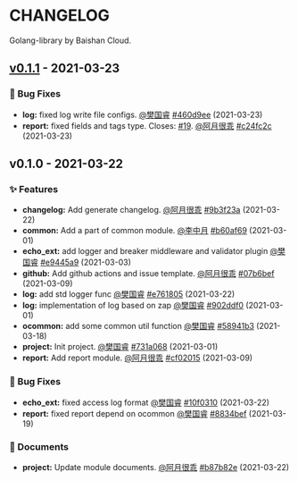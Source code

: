 # CHANGELOG

Golang-library by Baishan Cloud.


<a name="v0.1.1"></a>
## [v0.1.1] - 2021-03-23

### 🐛 Bug Fixes

- **log:** fixed log write file configs. [@樊国睿](https://github.com/baishan-development-guizhou/golang-library/commits?author=guorui.fan@baishan.com) [#460d9ee](https://github.com/baishan-development-guizhou/golang-library/commit/460d9ee893898e85fad0dd494cbde16a0be2c32f) (2021-03-23)   
- **report:** fixed fields and tags type. Closes: [#19](https://github.com/baishan-development-guizhou/golang-library/issues/19). [@阿月很乖](https://github.com/baishan-development-guizhou/golang-library/commits?author=lizhongyue248@163.com) [#c24fc2c](https://github.com/baishan-development-guizhou/golang-library/commit/c24fc2c55358d39d5b1e2ac9a93b33a5d3ed49cb) (2021-03-23)   


<a name="v0.1.0"></a>
## v0.1.0 - 2021-03-22

### ✨ Features

- **changelog:** Add generate changelog. [@阿月很乖](https://github.com/baishan-development-guizhou/golang-library/commits?author=lizhongyue248@163.com) [#9b3f23a](https://github.com/baishan-development-guizhou/golang-library/commit/9b3f23a0f0ce91e96c1b4125626eeefa83ac3f23) (2021-03-22)   
- **common:** Add a part of common module. [@李中月](https://github.com/baishan-development-guizhou/golang-library/commits?author=lizhongyue248@163.com) [#b60af69](https://github.com/baishan-development-guizhou/golang-library/commit/b60af69d184607190c94d704eb32eb6e9d67fc38) (2021-03-01)   
- **echo_ext:** add logger and breaker middleware and validator plugin [@樊国睿](https://github.com/baishan-development-guizhou/golang-library/commits?author=guorui.fan@baishan.com) [#e9445a9](https://github.com/baishan-development-guizhou/golang-library/commit/e9445a9744eaf7d73ea855474a4b4d645c325b3e) (2021-03-03)   
- **github:** Add github actions and issue template. [@阿月很乖](https://github.com/baishan-development-guizhou/golang-library/commits?author=lizhongyue248@163.com) [#07b6bef](https://github.com/baishan-development-guizhou/golang-library/commit/07b6befb17c847925a95fb71df6d56676e6bf1b3) (2021-03-09)   
- **log:** add std logger func [@樊国睿](https://github.com/baishan-development-guizhou/golang-library/commits?author=guorui.fan@baishan.com) [#e761805](https://github.com/baishan-development-guizhou/golang-library/commit/e7618054d194df893daaf1a1d33d6c120fcc1ee7) (2021-03-22)   
- **log:** implementation of log based on zap [@樊国睿](https://github.com/baishan-development-guizhou/golang-library/commits?author=guorui.fan@baishan.com) [#902ddf0](https://github.com/baishan-development-guizhou/golang-library/commit/902ddf0bdaf9552b5c5b596227e13e7197540872) (2021-03-01)   
- **ocommon:** add some common util function [@樊国睿](https://github.com/baishan-development-guizhou/golang-library/commits?author=guorui.fan@baishan.com) [#58941b3](https://github.com/baishan-development-guizhou/golang-library/commit/58941b302e973ee5349bbce347cd5bde83cceba4) (2021-03-18)   
- **project:** Init project. [@樊国睿](https://github.com/baishan-development-guizhou/golang-library/commits?author=guorui.fan@baishan.com) [#731a068](https://github.com/baishan-development-guizhou/golang-library/commit/731a068083e46e75ebafd0dc9b040699ebf2ef18) (2021-03-01)   
- **report:** Add report module. [@阿月很乖](https://github.com/baishan-development-guizhou/golang-library/commits?author=lizhongyue248@163.com) [#cf02015](https://github.com/baishan-development-guizhou/golang-library/commit/cf0201583f92c8ebd7fa7503168e308e7d60e75a) (2021-03-09)   

### 🐛 Bug Fixes

- **echo_ext:** fixed access log format [@樊国睿](https://github.com/baishan-development-guizhou/golang-library/commits?author=guorui.fan@baishan.com) [#10f0310](https://github.com/baishan-development-guizhou/golang-library/commit/10f0310a51ce8b3d9824c62113914c502ddaa1f3) (2021-03-22)   
- **report:** fixed report depend on ocommon [@樊国睿](https://github.com/baishan-development-guizhou/golang-library/commits?author=guorui.fan@baishan.com) [#8834bef](https://github.com/baishan-development-guizhou/golang-library/commit/8834bef5cc6fca896440833ddb659c7804886efd) (2021-03-19)   

### 📝 Documents

- **project:** Update module documents. [@阿月很乖](https://github.com/baishan-development-guizhou/golang-library/commits?author=lizhongyue248@163.com) [#b87b82e](https://github.com/baishan-development-guizhou/golang-library/commit/b87b82e66466b32029ec2324c3da2b348a3695a0) (2021-03-22)   



[Unreleased]: https://github.com/baishan-development-guizhou/golang-library/compare/v0.1.1...HEAD
[v0.1.1]: https://github.com/baishan-development-guizhou/golang-library/compare/v0.1.0...v0.1.1
